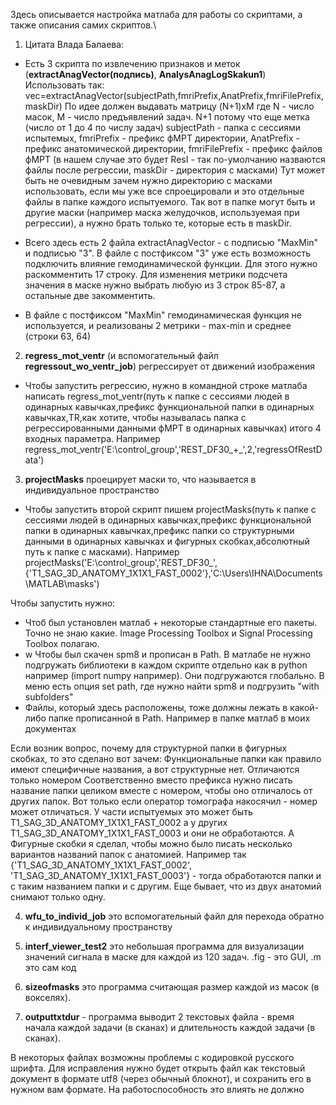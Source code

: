 Здесь описывается настройка матлаба для работы со скриптами, а также описания самих скриптов.\

1) Цитата Влада Балаева:

* Есть 3 скрипта по извлечению признаков и меток (**extractAnagVector(подпись)**, **AnalysAnagLogSkakun1**)
Использовать так: vec=extractAnagVector(subjectPath,fmriPrefix,AnatPrefix,fmriFilePrefix,maskDir)
По идее должен выдавать матрицу (N+1)xM где N - число масок, M - число предъявлений задач.
N+1 потому что еще метка (число от 1 до 4 по числу задач)
subjectPath - папка с сессиями испытемых, fmriPrefix - префикс фМРТ директории, AnatPrefix - префикс анатомической директории, fmriFilePrefix - префикс файлов фМРТ (в нашем случае это будет ResI - так по-умолчанию назваются файлы после регрессии, maskDir - директория с масками)
Тут может быть не очевидным зачем нужно директорию с масками использовать, если мы уже все спроецировали и это отдельные файлы в папке каждого испытуемого. Так вот в папке могут быть и другие маски (например маска желудочков, используемая при регрессии), а нужно брать только те, которые есть в maskDir.

* Всего здесь есть 2 файла extractAnagVector - с подписью "MaxMin" и подписью "3". В файле с постфиксом "3" уже есть возможность подключить влияние гемодинамической функции. Для этого нужно раскомментить 17 строку. Для изменения метрики подсчета значения в маске нужно выбрать любую из 3 строк 85-87, а остальные две закомментить. 

* В файле с постфиксом "MaxMin" гемодинамическая функция не используется, и реализованы 2 метрики - max-min и среднее (строки 63, 64)


2) **regress_mot_ventr** (и вспомогательный файл **regressout_wo_ventr_job**) регрессирует от движений изображения

* Чтобы запустить регрессию, нужно в командной строке матлаба написать regress_mot_ventr(путь к папке с сессиями людей в одинарных кавычках,префикс функциональной папки в одинарных кавычках,TR,как хотите, чтобы называлась папка с регрессированными данными фМРТ в одинарных кавычках) итого 4 входных параметра. Например regress_mot_ventr('E:\control_group','REST_DF30_+_',2,'regressOfRestData')


3) **projectMasks** проецирует маски то, что называется в индивидуальное пространство

  * Чтобы запустить второй скрипт пишем  projectMasks(путь к папке с сессиями людей в одинарных кавычках,префикс функциональной папки в одинарных кавычках,префикс папки со структурными данными в одинарных кавычках и фигурных скобках,абсолютный путь к папке с масками). Например projectMasks('E:\control_group','REST_DF30_',{'T1_SAG_3D_ANATOMY_1X1X1_FAST_0002'},'C:\Users\IHNA\Documents\MATLAB\masks\')

Чтобы запустить нужно:

* Чтоб был установлен матлаб + некоторые стандартные его пакеты. Точно не знаю какие. Image Processing Toolbox и Signal Processing Toolbox полагаю.
* w Чтобы был скачен spm8 и прописан в Path. В матлабе не нужно подгружать библиотеки в каждом скрипте отдельно как в python например (import numpy например). Они подгружаются глобально. В меню есть опция set path, где нужно найти spm8 и подгрузить "with subfolders"
* Файлы, который здесь расположены, тоже должны лежать в какой-либо папке прописанной в Path. Например в папке матлаб в моих документах


Если возник вопрос, почему для структурной папки в фигурных скобках, то это сделано вот зачем:
Функциональные папки как правило имеют специфичные названия, а вот структурные нет. Отличаются только номером
Соответственно вместо префикса нужно писать название папки целиком вместе с номером, чтобы оно отличалось от других папок. Вот только если оператор томографа накосячил - номер может отличаться. У части испытуемых это может быть T1_SAG_3D_ANATOMY_1X1X1_FAST_0002 а у других T1_SAG_3D_ANATOMY_1X1X1_FAST_0003 и они не обработаются. А Фигурные скобки я сделал, чтобы можно было писать несколько вариантов названий папок с анатомией. Например так {'T1_SAG_3D_ANATOMY_1X1X1_FAST_0002', 'T1_SAG_3D_ANATOMY_1X1X1_FAST_0003'} - тогда обработаются папки и с таким названием папки и с другим. Еще бывает, что из двух анатомий снимают только одну. 

4) **wfu_to_individ_job** это вспомогательный файл для  перехода обратно к индивидуальному пространству

5) **interf_viewer_test2** это небольшая программа для визуализации значений сигнала в маске для каждой из 120 задач. .fig - это GUI, .m это сам код

6) **sizeofmasks** это программа считающая размер каждой из масок (в вокселях).

7) **outputtxtdur** - программа выводит 2 текстовых файла - время начала каждой задачи (в сканах) и длительность каждой задачи (в сканах).


В некоторых файлах возможны проблемы с кодировкой русского шрифта. Для исправления нужно будет открыть файл как текстовый документ в формате utf8 (через обычный блокнот), и сохранить его в нужном вам формате. На работоспособность это влиять не должно
